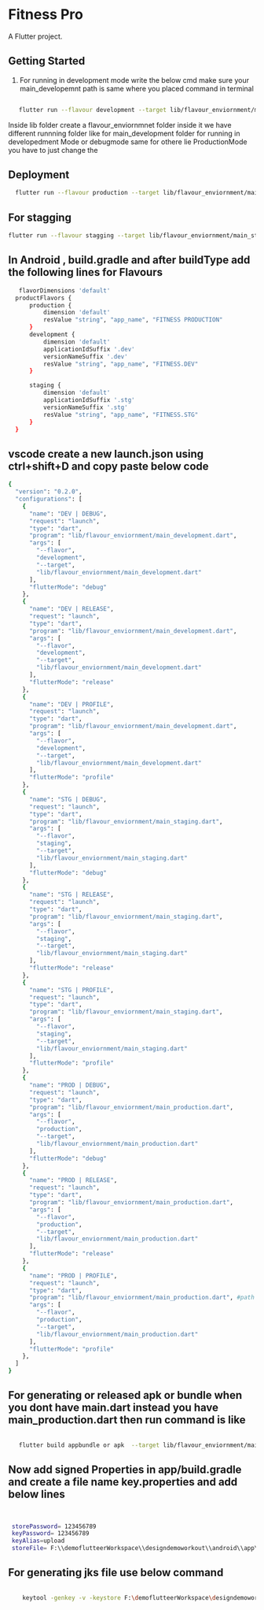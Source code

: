 # Fitness Pro

A  Flutter project.

## Getting Started

1. For running in development mode write the below cmd make sure your main_developemnt path is same where you placed command in terminal
```bash

   flutter run --flavour development --target lib/flavour_enviornment/main_development

```   

Inside lib folder create a flavour_enviornmnet folder inside it we have different runnning folder like for main_development folder for running in developedment Mode or debugmode same for othere lie ProductionMode you have to just change the 

## Deployment
```bash
  flutter run --flavour production --target lib/flavour_enviornment/main_production
```
## For stagging
```bash
flutter run --flavour stagging --target lib/flavour_enviornment/main_stagging  
```

## In Android , build.gradle and after buildType add the following  lines for Flavours
  
  ```bash
     flavorDimensions 'default'
    productFlavors {
        production {
            dimension 'default'
            resValue "string", "app_name", "FITNESS PRODUCTION"
        }
        development {
            dimension 'default'
            applicationIdSuffix '.dev'
            versionNameSuffix '.dev'
            resValue "string", "app_name", "FITNESS.DEV"
        }

        staging {
            dimension 'default'
            applicationIdSuffix '.stg'
            versionNameSuffix '.stg'
            resValue "string", "app_name", "FITNESS.STG"
        }
    }

 ```

 
## vscode create a new launch.json using ctrl+shift+D and copy paste below code

  ```bash
{
    "version": "0.2.0",
    "configurations": [
      {
        "name": "DEV | DEBUG",
        "request": "launch",
        "type": "dart",
        "program": "lib/flavour_enviornment/main_development.dart",
        "args": [
          "--flavor",
          "development",
          "--target",
          "lib/flavour_enviornment/main_development.dart"
        ],
        "flutterMode": "debug"
      },
      {
        "name": "DEV | RELEASE",
        "request": "launch",
        "type": "dart",
        "program": "lib/flavour_enviornment/main_development.dart",
        "args": [
          "--flavor",
          "development",
          "--target",
          "lib/flavour_enviornment/main_development.dart"
        ],
        "flutterMode": "release"
      },
      {
        "name": "DEV | PROFILE",
        "request": "launch",
        "type": "dart",
        "program": "lib/flavour_enviornment/main_development.dart",
        "args": [
          "--flavor",
          "development",
          "--target",
          "lib/flavour_enviornment/main_development.dart"
        ],
        "flutterMode": "profile"
      },
      {
        "name": "STG | DEBUG",
        "request": "launch",
        "type": "dart",
        "program": "lib/flavour_enviornment/main_staging.dart",
        "args": [
          "--flavor",
          "staging",
          "--target",
          "lib/flavour_enviornment/main_staging.dart"
        ],
        "flutterMode": "debug"
      },
      {
        "name": "STG | RELEASE",
        "request": "launch",
        "type": "dart",
        "program": "lib/flavour_enviornment/main_staging.dart",
        "args": [
          "--flavor",
          "staging",
          "--target",
          "lib/flavour_enviornment/main_staging.dart"
        ],
        "flutterMode": "release"
      },
      {
        "name": "STG | PROFILE",
        "request": "launch",
        "type": "dart",
        "program": "lib/flavour_enviornment/main_staging.dart",
        "args": [
          "--flavor",
          "staging",
          "--target",
          "lib/flavour_enviornment/main_staging.dart"
        ],
        "flutterMode": "profile"
      },
      {
        "name": "PROD | DEBUG",
        "request": "launch",
        "type": "dart",
        "program": "lib/flavour_enviornment/main_production.dart",
        "args": [
          "--flavor",
          "production",
          "--target",
          "lib/flavour_enviornment/main_production.dart"
        ],
        "flutterMode": "debug"
      },
      {
        "name": "PROD | RELEASE",
        "request": "launch",
        "type": "dart",
        "program": "lib/flavour_enviornment/main_production.dart",
        "args": [
          "--flavor",
          "production",
          "--target",
          "lib/flavour_enviornment/main_production.dart"
        ],
        "flutterMode": "release"
      },
      {
        "name": "PROD | PROFILE",
        "request": "launch",
        "type": "dart",
        "program": "lib/flavour_enviornment/main_production.dart", #path set as you created change this
        "args": [
          "--flavor",
          "production",
          "--target",
          "lib/flavour_enviornment/main_production.dart"
        ],
        "flutterMode": "profile"
      },
    ]
  }
  
```

  ## For generating or released apk or bundle when you dont have main.dart instead you have main_production.dart then run command is like 
  ```bash

     flutter build appbundle or apk  --target lib/flavour_enviornment/main_production.dart

```

## Now add signed Properties in app/build.gradle and create a file name key.properties and add below lines 
  ```bash


   storePassword= 123456789
   keyPassword= 123456789
   keyAlias=upload
   storeFile= F:\\demoflutteerWorkspace\\designdemoworkout\\android\\app\\upload-keystore.jks store this file in this place inside android/app/upload-keystrore.jks

```

   ## For generating jks file use below command

  ```bash

      keytool -genkey -v -keystore F:\demoflutteerWorkspace\designdemoworkout\upload-keystore.jks -storetype JKS -keyalg RSA -keysize 2048 -validity 10000 -alias upload

```


